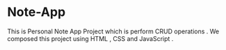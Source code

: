 # Note-App
This is Personal Note App Project which is perform CRUD operations . We composed this project using HTML , CSS and JavaScript .
